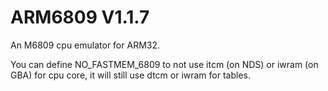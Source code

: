 # ARM6809 V1.1.7
An M6809 cpu emulator for ARM32.

You can define NO_FASTMEM_6809 to not use itcm (on NDS) or iwram (on GBA) for cpu core, it will still use dtcm or iwram for tables.
